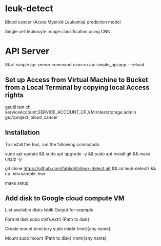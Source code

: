 # leuk-detect
Blood cancer (Acute Myeloid Leukemia) prediction model

Single cell leukocyte image classification using CNN

# API Server
Start simple api server command
uvicorn api.simple_api:app --reload

## Set up Access from Virtual Machine to Bucket from a Local Terminal by copying local Access rights
gsutil iam ch serviceAccount:SERVICE_ACCOUNT_OF_VM:roles/storage.admin gs://project_blood_cancer

## Installation
To install the tool, run the following commands:

sudo apt update && sudo apt upgrade -y &&
sudo apt install git && make unzip -y

git clone https://github.com/fabkohlb/leuk-detect.git &&
cd leuk-detect/ &&
cp .env.sample .env

make setup

## Add disk to Google cloud compute VM
List available disks
lsblk
Output for example

Format disk
sudo mkfs.ext4 {Path to disk}

Create mount directory
sudo mkdir /mnt/{any name}

Mount
sudo mount {Path to disk} /mnt/{any name}
